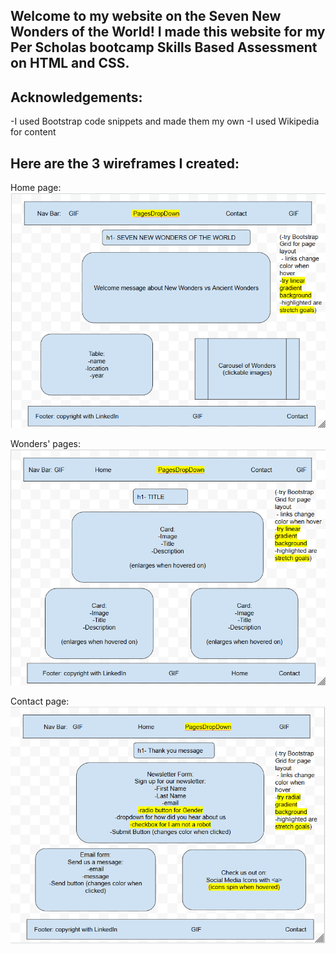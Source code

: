 ## Welcome to my website on the Seven New Wonders of the World! I made this website for my Per Scholas bootcamp Skills Based Assessment on HTML and CSS.

## Acknowledgements:
-I used Bootstrap code snippets and made them my own
-I used Wikipedia for content

## Here are the 3 wireframes I created:

Home page:
![Description](images/homeWireframe.png?raw=true)

Wonders' pages:
![Description](images/wondersWireframe.png?raw=true)

Contact page:
![Description](images/contactWireframe.png?raw=true)
